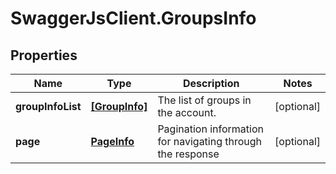 # SwaggerJsClient.GroupsInfo

## Properties
Name | Type | Description | Notes
------------ | ------------- | ------------- | -------------
**groupInfoList** | [**[GroupInfo]**](GroupInfo.md) | The list of groups in the account. | [optional] 
**page** | [**PageInfo**](PageInfo.md) | Pagination information for navigating through the response | [optional] 


